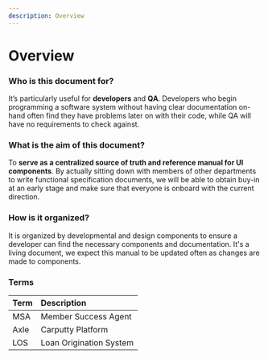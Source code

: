 ```yaml
---
description: Overview
---
```


# Overview

### **Who is this document for?**

It’s particularly useful for **developers** and **QA**. Developers who begin programming a software system without having clear documentation on-hand often find they have problems later on with their code, while QA will have no requirements to check against.

### **What is the aim of this document?**

To **serve as a centralized source of truth and reference manual for UI components**. By actually sitting down with members of other departments to write functional specification documents, we will be able to obtain buy-in at an early stage and make sure that everyone is onboard with the current direction. 

### How is it organized?

It is organized by developmental and design components to ensure a developer can find the necessary components and documentation.  It's a living document, we expect this manual to be updated often as changes are made to components.

### Terms

| Term | Description |
| :--- | :--- |
| MSA | Member Success Agent |
| Axle | Carputty Platform |
| LOS | Loan Origination System |

